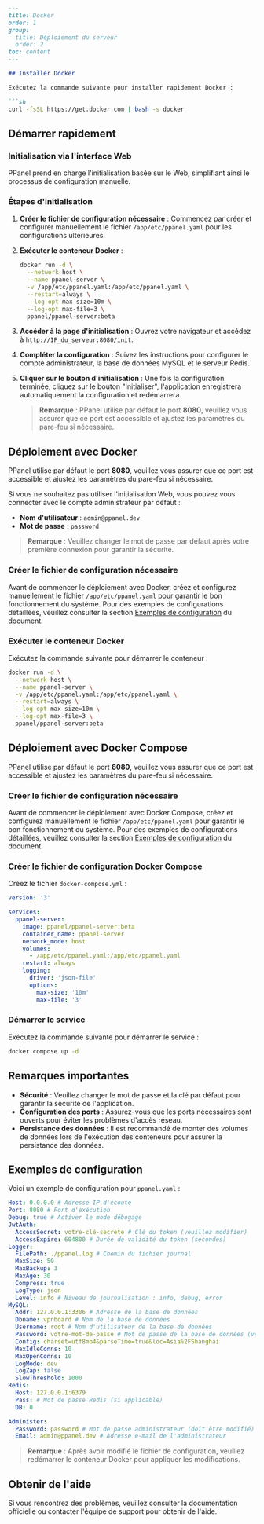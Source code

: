 ```markdown
---
title: Docker
order: 1
group: 
  title: Déploiement du serveur
  order: 2
toc: content
---

## Installer Docker

Exécutez la commande suivante pour installer rapidement Docker :

```sh
curl -fsSL https://get.docker.com | bash -s docker
```

## Démarrer rapidement

### Initialisation via l'interface Web

PPanel prend en charge l'initialisation basée sur le Web, simplifiant ainsi le processus de configuration manuelle.

### Étapes d'initialisation

1. **Créer le fichier de configuration nécessaire** : Commencez par créer et configurer manuellement le fichier `/app/etc/ppanel.yaml` pour les configurations ultérieures.

2. **Exécuter le conteneur Docker** :

   ```sh
   docker run -d \
     --network host \
     --name ppanel-server \
     -v /app/etc/ppanel.yaml:/app/etc/ppanel.yaml \
     --restart=always \
     --log-opt max-size=10m \
     --log-opt max-file=3 \
     ppanel/ppanel-server:beta
   ```

3. **Accéder à la page d'initialisation** : Ouvrez votre navigateur et accédez à `http://IP_du_serveur:8080/init`.

4. **Compléter la configuration** : Suivez les instructions pour configurer le compte administrateur, la base de données MySQL et le serveur Redis.

5. **Cliquer sur le bouton d'initialisation** : Une fois la configuration terminée, cliquez sur le bouton "Initialiser", l'application enregistrera automatiquement la configuration et redémarrera.

   > **Remarque** : PPanel utilise par défaut le port **8080**, veuillez vous assurer que ce port est accessible et ajustez les paramètres du pare-feu si nécessaire.

## Déploiement avec Docker

PPanel utilise par défaut le port **8080**, veuillez vous assurer que ce port est accessible et ajustez les paramètres du pare-feu si nécessaire.

Si vous ne souhaitez pas utiliser l'initialisation Web, vous pouvez vous connecter avec le compte administrateur par défaut :

- **Nom d'utilisateur** : `admin@ppanel.dev`
- **Mot de passe** : `password`

> **Remarque** : Veuillez changer le mot de passe par défaut après votre première connexion pour garantir la sécurité.

### Créer le fichier de configuration nécessaire

Avant de commencer le déploiement avec Docker, créez et configurez manuellement le fichier `/app/etc/ppanel.yaml` pour garantir le bon fonctionnement du système. Pour des exemples de configurations détaillées, veuillez consulter la section [Exemples de configuration](#exemples-de-configuration) du document.

### Exécuter le conteneur Docker

Exécutez la commande suivante pour démarrer le conteneur :

```sh
docker run -d \
  --network host \
  --name ppanel-server \
  -v /app/etc/ppanel.yaml:/app/etc/ppanel.yaml \
  --restart=always \
  --log-opt max-size=10m \
  --log-opt max-file=3 \
  ppanel/ppanel-server:beta
```

## Déploiement avec Docker Compose

PPanel utilise par défaut le port **8080**, veuillez vous assurer que ce port est accessible et ajustez les paramètres du pare-feu si nécessaire.

### Créer le fichier de configuration nécessaire

Avant de commencer le déploiement avec Docker Compose, créez et configurez manuellement le fichier `/app/etc/ppanel.yaml` pour garantir le bon fonctionnement du système. Pour des exemples de configurations détaillées, veuillez consulter la section [Exemples de configuration](#exemples-de-configuration) du document.

### Créer le fichier de configuration Docker Compose

Créez le fichier `docker-compose.yml` :

```yaml
version: '3'

services:
  ppanel-server:
    image: ppanel/ppanel-server:beta
    container_name: ppanel-server
    network_mode: host
    volumes:
      - /app/etc/ppanel.yaml:/app/etc/ppanel.yaml
    restart: always
    logging:
      driver: 'json-file'
      options:
        max-size: '10m'
        max-file: '3'
```

### Démarrer le service

Exécutez la commande suivante pour démarrer le service :

```sh
docker compose up -d
```

## Remarques importantes

- **Sécurité** : Veuillez changer le mot de passe et la clé par défaut pour garantir la sécurité de l'application.
- **Configuration des ports** : Assurez-vous que les ports nécessaires sont ouverts pour éviter les problèmes d'accès réseau.
- **Persistance des données** : Il est recommandé de monter des volumes de données lors de l'exécution des conteneurs pour assurer la persistance des données.

## Exemples de configuration

Voici un exemple de configuration pour `ppanel.yaml` :

```yaml
Host: 0.0.0.0 # Adresse IP d'écoute
Port: 8080 # Port d'exécution
Debug: true # Activer le mode débogage
JwtAuth:
  AccessSecret: votre-clé-secrète # Clé du token (veuillez modifier)
  AccessExpire: 604800 # Durée de validité du token (secondes)
Logger:
  FilePath: ./ppanel.log # Chemin du fichier journal
  MaxSize: 50
  MaxBackup: 3
  MaxAge: 30
  Compress: true
  LogType: json
  Level: info # Niveau de journalisation : info, debug, error
MySQL:
  Addr: 127.0.0.1:3306 # Adresse de la base de données
  Dbname: vpnboard # Nom de la base de données
  Username: root # Nom d'utilisateur de la base de données
  Password: votre-mot-de-passe # Mot de passe de la base de données (veuillez modifier)
  Config: charset=utf8mb4&parseTime=true&loc=Asia%2FShanghai
  MaxIdleConns: 10
  MaxOpenConns: 10
  LogMode: dev
  LogZap: false
  SlowThreshold: 1000
Redis:
  Host: 127.0.0.1:6379
  Pass: # Mot de passe Redis (si applicable)
  DB: 0

Administer:
  Password: password # Mot de passe administrateur (doit être modifié)
  Email: admin@ppanel.dev # Adresse e-mail de l'administrateur
```

> **Remarque** : Après avoir modifié le fichier de configuration, veuillez redémarrer le conteneur Docker pour appliquer les modifications.

## Obtenir de l'aide

Si vous rencontrez des problèmes, veuillez consulter la documentation officielle ou contacter l'équipe de support pour obtenir de l'aide.
```

